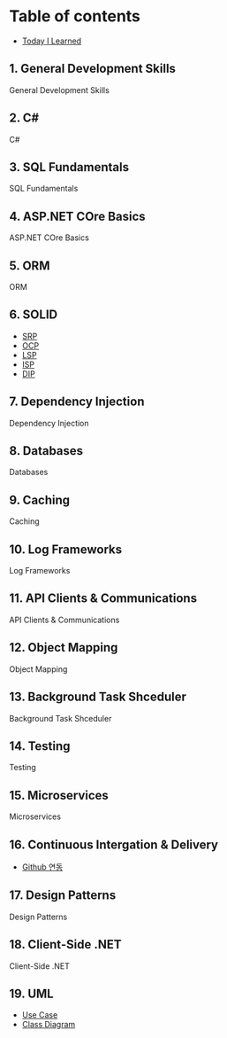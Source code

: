 # Table of contents

* [Today I Learned](README.md)

## 1. General Development Skills
General Development Skills

## 2. C#
C#

## 3. SQL Fundamentals
SQL Fundamentals

## 4. ASP.NET COre Basics
ASP.NET COre Basics

## 5. ORM
ORM

## 6. SOLID
* [SRP](6.%20SOLID/SRP.md)
* [OCP](6.%20SOLID/OCP.md)
* [LSP](6.%20SOLID/LSP.md)
* [ISP](6.%20SOLID/ISP.md)
* [DIP](6.%20SOLID/DIP.md)

## 7. Dependency Injection
Dependency Injection

## 8. Databases
Databases

## 9. Caching
Caching

## 10. Log Frameworks
Log Frameworks

## 11. API Clients & Communications
API Clients & Communications

## 12. Object Mapping
Object Mapping

## 13. Background Task Shceduler
Background Task Shceduler

## 14. Testing
Testing

## 15. Microservices
Microservices

## 16. Continuous Intergation & Delivery
* [Github 연동](16.%20Continuous%20Intergation%20%26%20Delivery/gitbook/github.md)

## 17. Design Patterns
Design Patterns

## 18. Client-Side .NET
Client-Side .NET

## 19. UML
* [Use Case](19.%20UML/use-case.md)
* [Class Diagram](19.%20UML/class-diagram.md)


